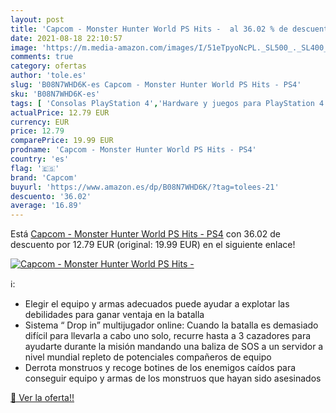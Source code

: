 ```yaml
---
layout: post
title: 'Capcom - Monster Hunter World PS Hits -  al 36.02 % de descuento'
date: 2021-08-18 22:10:57
image: 'https://m.media-amazon.com/images/I/51eTpyoNcPL._SL500_._SL400_.jpg'
comments: true
category: ofertas
author: 'tole.es'
slug: 'B08N7WHD6K-es Capcom - Monster Hunter World PS Hits - PS4'
sku: 'B08N7WHD6K-es'
tags: [ 'Consolas PlayStation 4','Hardware y juegos para PlayStation 4','Videojuegos','capcom','ps4', ]
actualPrice: 12.79 EUR
currency: EUR
price: 12.79
comparePrice: 19.99 EUR
prodname: 'Capcom - Monster Hunter World PS Hits - PS4'
country: 'es'
flag: '🇪🇸'
brand: 'Capcom'
buyurl: 'https://www.amazon.es/dp/B08N7WHD6K/?tag=tolees-21'
descuento: '36.02'
average: '16.89'
---
```


Está [Capcom - Monster Hunter World PS Hits - PS4](https://www.amazon.es/dp/B08N7WHD6K/?tag=tolees-21) con 36.02 de descuento por 12.79 EUR (original: 19.99 EUR) en el siguiente enlace!

[![Capcom - Monster Hunter World PS Hits - ](https://m.media-amazon.com/images/I/51eTpyoNcPL._SL500_._SL400_.jpg)](https://www.amazon.es/dp/B08N7WHD6K/?tag=tolees-21)

ℹ️:

- Elegir el equipo y armas adecuados puede ayudar a explotar las debilidades para ganar ventaja en la batalla
- Sistema “ Drop in” multijugador online: Cuando la batalla es demasiado difícil para llevarla a cabo uno solo, recurre hasta a 3 cazadores para ayudarte durante la misión mandando una baliza de SOS a un servidor a nivel mundial repleto de potenciales compañeros de equipo
- Derrota monstruos y recoge botines de los enemigos caídos para conseguir equipo y armas de los monstruos que hayan sido asesinados

[🛒 Ver la oferta!!](https://www.amazon.es/dp/B08N7WHD6K/?tag=tolees-21)
